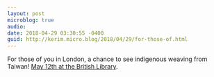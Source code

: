 ```yaml
---
layout: post
microblog: true
audio: 
date: 2018-04-29 03:30:55 -0400
guid: http://kerim.micro.blog/2018/04/29/for-those-of.html
---
```

For those of you in London, a chance to see indigenous weaving from Taiwan! [May 12th at the British Library](https://www.bl.uk/events/atayal-weavers-of-taiwan).
